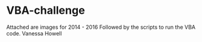 # VBA-challenge


Attached are images for 2014 - 2016 
Followed by the scripts to run the VBA code.
Vanessa Howell

